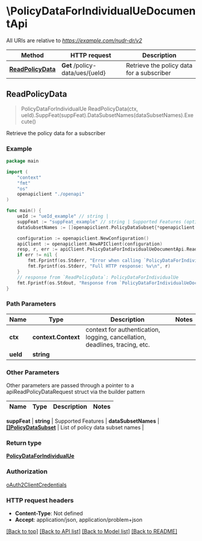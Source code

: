 # \PolicyDataForIndividualUeDocumentApi

All URIs are relative to *https://example.com/nudr-dr/v2*

Method | HTTP request | Description
------------- | ------------- | -------------
[**ReadPolicyData**](PolicyDataForIndividualUeDocumentApi.md#ReadPolicyData) | **Get** /policy-data/ues/{ueId} | Retrieve the policy data for a subscriber



## ReadPolicyData

> PolicyDataForIndividualUe ReadPolicyData(ctx, ueId).SuppFeat(suppFeat).DataSubsetNames(dataSubsetNames).Execute()

Retrieve the policy data for a subscriber

### Example

```go
package main

import (
    "context"
    "fmt"
    "os"
    openapiclient "./openapi"
)

func main() {
    ueId := "ueId_example" // string | 
    suppFeat := "suppFeat_example" // string | Supported Features (optional)
    dataSubsetNames := []openapiclient.PolicyDataSubset{*openapiclient.NewPolicyDataSubset()} // []PolicyDataSubset | List of policy data subset names (optional)

    configuration := openapiclient.NewConfiguration()
    apiClient := openapiclient.NewAPIClient(configuration)
    resp, r, err := apiClient.PolicyDataForIndividualUeDocumentApi.ReadPolicyData(context.Background(), ueId).SuppFeat(suppFeat).DataSubsetNames(dataSubsetNames).Execute()
    if err != nil {
        fmt.Fprintf(os.Stderr, "Error when calling `PolicyDataForIndividualUeDocumentApi.ReadPolicyData``: %v\n", err)
        fmt.Fprintf(os.Stderr, "Full HTTP response: %v\n", r)
    }
    // response from `ReadPolicyData`: PolicyDataForIndividualUe
    fmt.Fprintf(os.Stdout, "Response from `PolicyDataForIndividualUeDocumentApi.ReadPolicyData`: %v\n", resp)
}
```

### Path Parameters


Name | Type | Description  | Notes
------------- | ------------- | ------------- | -------------
**ctx** | **context.Context** | context for authentication, logging, cancellation, deadlines, tracing, etc.
**ueId** | **string** |  | 

### Other Parameters

Other parameters are passed through a pointer to a apiReadPolicyDataRequest struct via the builder pattern


Name | Type | Description  | Notes
------------- | ------------- | ------------- | -------------

 **suppFeat** | **string** | Supported Features | 
 **dataSubsetNames** | [**[]PolicyDataSubset**](PolicyDataSubset.md) | List of policy data subset names | 

### Return type

[**PolicyDataForIndividualUe**](PolicyDataForIndividualUe.md)

### Authorization

[oAuth2ClientCredentials](../README.md#oAuth2ClientCredentials)

### HTTP request headers

- **Content-Type**: Not defined
- **Accept**: application/json, application/problem+json

[[Back to top]](#) [[Back to API list]](../README.md#documentation-for-api-endpoints)
[[Back to Model list]](../README.md#documentation-for-models)
[[Back to README]](../README.md)

